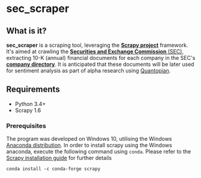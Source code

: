 # sec_scraper

## What is it?

**sec_scraper** is a scraping tool, leveraging the [**Scrapy project**](https://github.com/scrapy) framework. It's aimed at crawling the [**Securities and Exchange Commission** (SEC)](https://www.sec.gov/edgar/searchedgar/accessing-edgar-data.htm), extracting 10-K (annual) financial documents for each company in the SEC's [**company directory**](https://www.sec.gov/divisions/corpfin/organization/cfia-123.htm). It is anticipated that these documents will be later used for sentiment analysis as part of alpha research using [Quantopian](https://www.quantopian.com/).

## Requirements

* Python 3.4+
* Scrapy 1.6

### Prerequisites 

The program was developed on Windows 10, utilising the Windows [Anaconda distribution](https://www.anaconda.com/distribution/). In order to install scrapy using the Windows anaconda, execute the following command using `conda`. Please refer to the [Scrapy installation guide](http://doc.scrapy.org/en/latest/intro/install.html) for further details

```
conda install -c conda-forge scrapy
```

